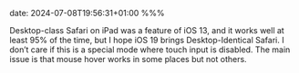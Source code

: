 date: 2024-07-08T19:56:31+01:00
%%%

Desktop-class Safari on iPad was a feature of iOS 13, and it works well at least 95% of the time, but I hope iOS 19 brings Desktop-Identical Safari. I don’t care if this is a special mode where touch input is disabled. The main issue is that mouse hover works in some places but not others.
